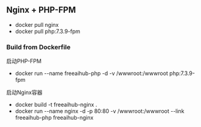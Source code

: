 
## Nginx + PHP-FPM 
- docker pull nginx
- docker pull php:7.3.9-fpm

### Build from Dockerfile

启动PHP-FPM
- docker run --name freeaihub-php -d -v /wwwroot:/wwwroot php:7.3.9-fpm


启动Nginx容器
- docker build -t freeaihub-nginx .
- docker run --name nginx -d -p 80:80 -v /wwwroot:/wwwroot --link freeaihub-php freeaihub-nginx
